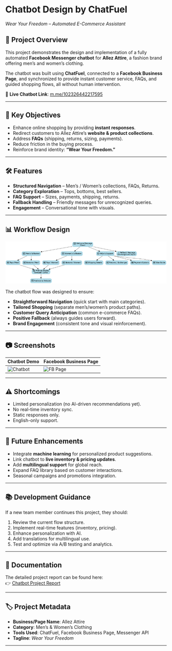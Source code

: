 # Chatbot Design by ChatFuel
*Wear Your Freedom – Automated E-Commerce Assistant*

## 📌 Project Overview  
This project demonstrates the design and implementation of a fully automated **Facebook Messenger chatbot** for **Allez Attire**, a fashion brand offering men’s and women’s clothing.  

The chatbot was built using **ChatFuel**, connected to a **Facebook Business Page**, and synchronized to provide instant customer service, FAQs, and guided shopping flows, all without human intervention.  

🔗 **Live Chatbot Link**: [m.me/102326442217595](https://m.me/102326442217595)  

---

## 🎯 Key Objectives  
- Enhance online shopping by providing **instant responses**.  
- Redirect customers to Allez Attire’s **website & product collections**.  
- Address **FAQs** (shipping, returns, sizing, payments).  
- Reduce friction in the buying process.  
- Reinforce brand identity: **“Wear Your Freedom.”**  

---

## 🛠️ Features  
- **Structured Navigation** – Men’s / Women’s collections, FAQs, Returns.  
- **Category Exploration** – Tops, bottoms, best sellers.  
- **FAQ Support** – Sizes, payments, shipping, returns.  
- **Fallback Handling** – Friendly messages for unrecognized queries.  
- **Engagement** – Conversational tone with visuals.  

---

## 📊 Workflow Design  

![Workflow](workflow.png)  

The chatbot flow was designed to ensure:  
- **Straightforward Navigation** (quick start with main categories).  
- **Tailored Shopping** (separate men’s/women’s product paths).  
- **Customer Query Anticipation** (common e-commerce FAQs).  
- **Positive Fallback** (always guides users forward).  
- **Brand Engagement** (consistent tone and visual reinforcement).  

---

## 📷 Screenshots  

| Chatbot Demo | Facebook Business Page |
|--------------|--------------------------|
| ![Chatbot](screenshots/Screenshot1.png) | ![FB Page](screenshots/Screenshot6.png) |

---

## ⚠️ Shortcomings  
- Limited personalization (no AI-driven recommendations yet).  
- No real-time inventory sync.  
- Static responses only.  
- English-only support.  

---

## 🚀 Future Enhancements  
- Integrate **machine learning** for personalized product suggestions.  
- Link chatbot to **live inventory & pricing updates**.  
- Add **multilingual support** for global reach.  
- Expand FAQ library based on customer interactions.  
- Seasonal campaigns and promotions integration.  

---

## 📚 Development Guidance  
If a new team member continues this project, they should:  
1. Review the current flow structure.  
2. Implement real-time features (inventory, pricing).  
3. Enhance personalization with AI.  
4. Add translations for multilingual use.  
5. Test and optimize via A/B testing and analytics.  

---

## 📄 Documentation  
The detailed project report can be found here:  
👉 [Chatbot Project Report](docs/chatbot_report.pdf)  

---

## 🏷️ Project Metadata  
- **Business/Page Name**: Allez Attire  
- **Category**: Men’s & Women’s Clothing  
- **Tools Used**: ChatFuel, Facebook Business Page, Messenger API  
- **Tagline**: *Wear Your Freedom*  

---
